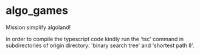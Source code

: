 # algo_games
Mission simplify algoland!

In order to compile the typescript code kindly run the 'tsc' command in subdirectories of origin directory: 'binary search tree' and 'shortest path II'.
